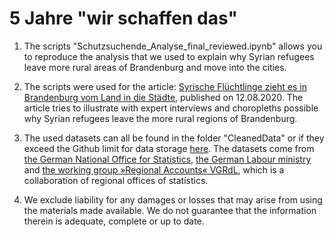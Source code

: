 # 5 Jahre "wir schaffen das"

1. The scripts "Schutzsuchende_Analyse_final_reviewed.ipynb"
allows you to reproduce the analysis that we used to explain why Syrian refugees leave more rural areas of Brandenburg and move into the cities. 

2. The scripts were used for the article: [Syrische Flüchtlinge zieht es in Brandenburg vom Land in die Städte](https://www.rbb24.de/panorama/beitrag/2020/08/gefluechtete-syrien-afghanistan-brandenburg-berlin.html), published on 12.08.2020. The article tries to illustrate with expert interviews and choropleths possible why Syrian refugees leave the more rural regions of Brandenburg.

3. The used datasets can all be found in the folder "CleanedData" or if they exceed the Github limit for data storage [here](https://drive.google.com/drive/folders/1JAPG8wwA42lzGsytRG-Cf1mxz8Y1TFcR?usp=sharing). The datasets come from [the German National Office for Statistics](https://www-genesis.destatis.de/genesis/online?operation=find&suchanweisung_language=de&query=schutzsuchende#abreadcrumb), [the German Labour ministry](https://statistik.arbeitsagentur.de/DE/Navigation/Statistiken/Statistiken-nach-Regionen/Politische-Gebietsstruktur-Nav.html) and [the working group »Regional Accounts« VGRdL](https://www.statistik-bw.de/VGRdL/ueberVGR.jsp?lang=en-GB), which is a collaboration of regional offices of statistics.

4. We exclude liability for any damages or losses that may arise from using the materials made available. We do not guarantee that the information therein is adequate, complete or up to date.